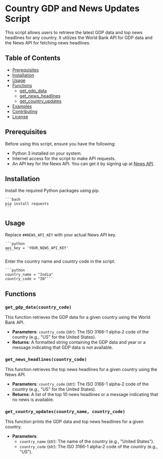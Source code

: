 # Country GDP and News Updates Script

This script allows users to retrieve the latest GDP data and top news headlines for any country. It utilizes the World Bank API for GDP data and the News API for fetching news headlines.

## Table of Contents

- [Prerequisites](#prerequisites)
- [Installation](#installation)
- [Usage](#usage)
- [Functions](#functions)
  - [get_gdp_data](#get_gdp_data)
  - [get_news_headlines](#get_news_headlines)
  - [get_country_updates](#get_country_updates)
- [Examples](#examples)
- [Contributing](#contributing)
- [License](#license)

## Prerequisites

Before using this script, ensure you have the following:

- Python 3 installed on your system.
- Internet access for the script to make API requests.
- An API key for the News API. You can get it by signing up at [News API](https://newsapi.org/).

## Installation
Install the required Python packages using pip.

    ```bash
    pip install requests
    ```

## Usage
Replace `##NEWS_API_KEY` with your actual News API key.

    ```python
    api_key = 'YOUR_NEWS_API_KEY'
    ```

Enter the country name and country code in the script.

    ```python 
    country_name = "India"
    country_code = "IN"```
## Functions

### `get_gdp_data(country_code)`

This function retrieves the GDP data for a given country using the World Bank API.

- **Parameters**: `country_code` (str): The ISO 3166-1 alpha-2 code of the country (e.g., "US" for the United States).
- **Returns**: A formatted string containing the GDP data and year or a message indicating that GDP data is not available.

### `get_news_headlines(country_code)`

This function retrieves the top news headlines for a given country using the News API.

- **Parameters**: `country_code` (str): The ISO 3166-1 alpha-2 code of the country (e.g., "US" for the United States).
- **Returns**: A list of the top 10 news headlines or a message indicating that no news is available.

### `get_country_updates(country_name, country_code)`

This function prints the GDP data and top news headlines for a given country.

- **Parameters**:
  - `country_name` (str): The name of the country (e.g., "United States").
  - `country_code` (str): The ISO 3166-1 alpha-2 code of the country (e.g., "US").
